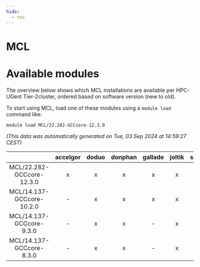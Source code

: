 ```yaml
---
hide:
  - toc
---
```


MCL
===

# Available modules


The overview below shows which MCL installations are available per HPC-UGent Tier-2cluster, ordered based on software version (new to old).

To start using MCL, load one of these modules using a `module load` command like:

```shell
module load MCL/22.282-GCCcore-12.3.0
```

*(This data was automatically generated on Tue, 03 Sep 2024 at 14:59:27 CEST)*  

| |accelgor|doduo|donphan|gallade|joltik|shinx|skitty|
| :---: | :---: | :---: | :---: | :---: | :---: | :---: | :---: |
|MCL/22.282-GCCcore-12.3.0|x|x|x|x|x|x|x|
|MCL/14.137-GCCcore-10.2.0|-|x|x|x|x|-|x|
|MCL/14.137-GCCcore-9.3.0|-|x|x|-|x|-|x|
|MCL/14.137-GCCcore-8.3.0|-|x|x|-|x|-|x|
